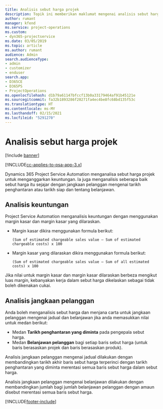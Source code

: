 ```yaml
---
title: Analisis sebut harga projek
description: Topik ini memberikan maklumat mengenai analisis sebut harga projek.
author: rumant
manager: kfend
ms.service: project-operations
ms.custom:
- dyn365-projectservice
ms.date: 03/05/2019
ms.topic: article
ms.author: rumant
audience: Admin
search.audienceType:
- admin
- customizer
- enduser
search.app:
- D365CE
- D365PS
- ProjectOperations
ms.openlocfilehash: d1b79a61147bfccf13b0a33179464af91b45121e
ms.sourcegitcommit: fa32b1893286f20271fa4ec4be8fc68bd135f53c
ms.translationtype: HT
ms.contentlocale: ms-MY
ms.lasthandoff: 02/15/2021
ms.locfileid: "5291270"
---
```

# <a name="analysis-of-project-quotes"></a>Analisis sebut harga projek

[!include [banner](../includes/psa-now-project-operations.md)]

[!INCLUDE[cc-applies-to-psa-app-3.x](../includes/cc-applies-to-psa-app-3x.md)]

Dynamics 365 Project Service Automation menganalisa sebut harga projek untuk menganggarkan keuntungan. Ia juga menganalisis seberapa baik sebut harga itu sejajar dengan jangkaan pelanggan mengenai tarikh penghantaran atau tarikh siap dan tentang belanjawan.

## <a name="profitability-analysis"></a>Analisis keuntungan

Project Service Automation menganalisis keuntungan dengan menggunakan margin kasar dan margin kasar yang dilaraskan.

- Margin kasar dikira menggunakan formula berikut:

  `
    (Sum of estimated chargeable sales value – Sum of estimated chargeable costs) x 100
  `
- Margin kasar yang dilaraskan dikira menggunakan formula berikut:

  `
    (Sum of estimated chargeable sales value – Sum of all estimated costs) x 100
  `

Jika nilai untuk margin kasar dan margin kasar dilaraskan berbeza mengikut luas margin, kebanyakan kerja dalam sebut harga dikelaskan sebagai tidak boleh dikenakan cukai.

## <a name="analysis-of-customer-expectations"></a>Analisis jangkaan pelanggan

Anda boleh menganalisis sebut harga dan menjana carta untuk jangkaan pelanggan mengenai jadual dan belanjawan jika anda memasukkan nilai untuk medan berikut:

- Medan **Tarikh penghantaran yang diminta** pada pengepala sebut harga.
- Medan **Belanjawan pelanggan** bagi setiap baris sebut harga (untuk baris berasaskan projek dan baris berasaskan produk).

Analisis jangkaan pelanggan mengenai jadual dilakukan dengan membandingkan tarikh akhir baris sebut harga terperinci dengan tarikh penghantaran yang diminta merentasi semua baris sebut harga dalam sebut harga.

Analisis jangkaan pelanggan mengenai belanjawan dilakukan dengan membandingkan jumlah bagi jumlah belanjawan pelanggan dengan amaun disebut merentasi semua baris sebut harga.


[!INCLUDE[footer-include](../includes/footer-banner.md)]
